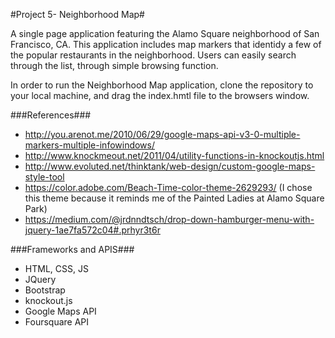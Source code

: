 #Project 5- Neighborhood Map#

A single page application featuring the Alamo Square neighborhood of San Francisco, CA. This application includes map markers that identidy a few of the popular restaurants in the neighborhood. Users can easily search through the list, through simple browsing function.

In order to run the Neighborhood Map application, clone the repository to your local machine, and drag the index.hmtl file to the browsers window. 

###References###

* http://you.arenot.me/2010/06/29/google-maps-api-v3-0-multiple-markers-multiple-infowindows/
* http://www.knockmeout.net/2011/04/utility-functions-in-knockoutjs.html
* http://www.evoluted.net/thinktank/web-design/custom-google-maps-style-tool
* https://color.adobe.com/Beach-Time-color-theme-2629293/ (I chose this theme because it reminds me of the Painted Ladies at Alamo Square Park)
* https://medium.com/@jrdnndtsch/drop-down-hamburger-menu-with-jquery-1ae7fa572c04#.prhyr3t6r

###Frameworks and APIS###
* HTML, CSS, JS
* JQuery
* Bootstrap
* knockout.js
* Google Maps API
* Foursquare API
